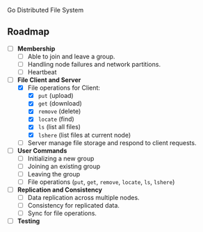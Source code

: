 Go Distributed File System

## Roadmap

- [ ] **Membership**
  - [ ] Able to join and leave a group.
  - [ ] Handling node failures and network partitions.
  - [ ] Heartbeat

- [ ] **File Client and Server**
  - [x] File operations for Client:
    - [x] `put` (upload)
    - [x] `get` (download)
    - [x] `remove` (delete)
    - [x] `locate` (find)
    - [x] `ls` (list all files)
    - [x] `lshere` (list files at current node)
  - [ ] Server manage file storage and respond to client requests.

- [ ] **User Commands**
    - [ ] Initializing a new group
    - [ ] Joining an existing group
    - [ ] Leaving the group
    - [ ] File operations (`put`, `get`, `remove`, `locate`, `ls`, `lshere`)

- [ ] **Replication and Consistency**
  - [ ] Data replication across multiple nodes.
  - [ ] Consistency for replicated data.
  - [ ] Sync for file operations.

- [ ] **Testing**